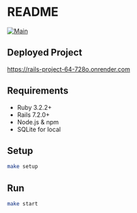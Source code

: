 # README

[![Main](https://github.com/ChalcevIlya/rails-project-64/actions/workflows/render.yml/badge.svg?branch=main)](https://github.com/ChalcevIlya/rails-project-64/actions/workflows/render.yml)

## Deployed Project

https://rails-project-64-728o.onrender.com

## Requirements

* Ruby 3.2.2+
* Rails 7.2.0+
* Node.js & npm
* SQLite for local

## Setup

```bash
make setup
```

## Run

```bash
make start
```
